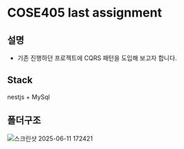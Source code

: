# COSE405 last assignment

## 설명
- 기존 진행하던 프로젝트에 CQRS 패턴을 도입해 보고자 합니다.

## Stack
nestjs + MySql

## 폴더구조
![스크린샷 2025-06-11 172421](https://github.com/user-attachments/assets/d8b8d5b6-9d5e-4bba-b4f7-1abcc3753265)

